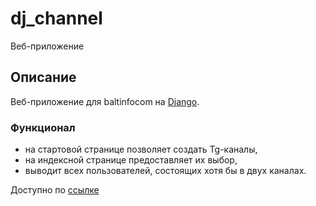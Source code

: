 # dj_channel
Веб-приложение

## Описание

Веб-приложение для baltinfocom на [Django](https://github.com/django/django).

### Функционал

* на стартовой странице позволяет создать Tg-каналы,
* на индексной странице предоставляет их выбор,
* выводит всех пользователей, состоящих хотя бы в двух каналах.

Доступно по [ссылке](http://44ec43aa-2e14-4ff1-ada3-d1b2e4418b0e.pub.cloud.scaleway.com:8003/set_channels/)

